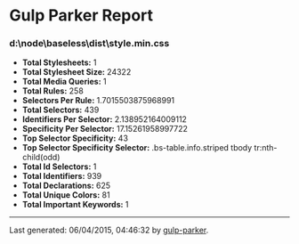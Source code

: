 # Gulp Parker Report


### d:\node\baseless\dist\style.min.css

- **Total Stylesheets:** 1
- **Total Stylesheet Size:** 24322
- **Total Media Queries:** 1
- **Total Rules:** 258
- **Selectors Per Rule:** 1.7015503875968991
- **Total Selectors:** 439
- **Identifiers Per Selector:** 2.138952164009112
- **Specificity Per Selector:** 17.15261958997722
- **Top Selector Specificity:** 43
- **Top Selector Specificity Selector:** .bs-table.info.striped tbody tr:nth-child(odd)
- **Total Id Selectors:** 1
- **Total Identifiers:** 939
- **Total Declarations:** 625
- **Total Unique Colors:** 81
- **Total Important Keywords:** 1

* * *

Last generated: 06/04/2015, 04:46:32 by [gulp-parker](https://github.com/PavelDemyanenko/gulp-parker).
